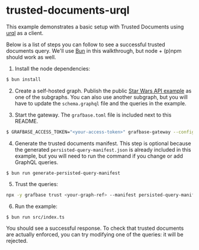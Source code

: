 # trusted-documents-urql

This example demonstrates a basic setup with Trusted Documents using [urql](https://commerce.nearform.com/open-source/urql/) as a client.

Below is a list of steps you can follow to see a successful trusted documents query. We'll use [Bun](https://bun.sh/) in this walkthrough, but node + (p)npm should work as well.

1. Install the node dependencies:

```sh
$ bun install
```

2. Create a self-hosted graph. Publish the public [Star Wars API example](https://studio.apollographql.com/public/star-wars-swapi/home?variant=current) as one of the subgraphs. You can also use another subgraph, but you will have to update the `schema.graphql` file and the queries in the example.

3. Start the gateway. The `grafbase.toml` file is included next to this README.

```sh
$ GRAFBASE_ACCESS_TOKEN="<your-access-token>" grafbase-gateway --config grafbase.toml --graph-ref=<name-of-your-graph>@main
```

4. Generate the trusted documents manifest. This step is optional because the generated `persisted-query-manifest.json` is already included in this example, but you will need to run the command if you change or add GraphQL queries.

```
$ bun run generate-persisted-query-manifest
```

5. Trust the queries:

```sh
npx -y grafbase trust <your-graph-ref> --manifest persisted-query-manifest.json --client-name democlient
```

6. Run the example:

```sh
$ bun run src/index.ts
```

You should see a successful response. To check that trusted documents are actually enforced, you can try modifying one of the queries: it will be rejected.
